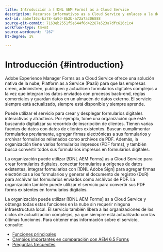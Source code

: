 ```yaml
---
title: Introducción a [!DNL AEM Forms] as a Cloud Service
description: Recursos informativos as a Cloud Service y enlaces a la documentación de Adobe Experience Manager Forms
exl-id: aa5ef10c-ba78-4a9d-8b2b-a72a7a306888
source-git-commit: 7163eb2551f5e644f6d42287a523a7dfc626c1c4
workflow-type: tm+mt
source-wordcount: '267'
ht-degree: 1%

---
```


# Introducción {#introduction}

Adobe Experience Manager Forms as a Cloud Service ofrece una solución nativa de la nube, Platform as a Service (PaaS) para que las empresas creen, administren, publiquen y actualicen formularios digitales complejos a la vez que integran los datos enviados con procesos back-end, reglas comerciales y guardan datos en un almacén de datos externo. El servicio siempre está actualizado, siempre está disponible y siempre aprende.

Puede utilizar el servicio para crear y desplegar formularios digitales interactivos y atractivos. Por ejemplo, tome una organización que esté buscando digitalizar su recorrido de inscripción de clientes. Tienen varias fuentes de datos con datos de clientes existentes. Buscan cumplimentar formularios previamente, agregar firmas electrónicas a sus formularios y archivar formularios rellenados como archivos de PDF. Además, la organización tiene varios formularios impresos (PDF forms), y también busca convertir todos sus formularios impresos en formularios digitales.

La organización puede utilizar [!DNL AEM Forms] as a Cloud Service para crear formularios digitales, conectar formularios a orígenes de datos existentes, integrar formularios con [!DNL Adobe Sign] para agregar firmas electrónicas a los formularios y generar el documento de registro (DoR) para archivar los formularios enviados como archivos de PDF. La organización también puede utilizar el servicio para convertir sus PDF forms existentes en formularios digitales.

La organización puede utilizar [!DNL AEM Forms] as a Cloud Service y obtenga todas estas funciones en la nube sin requerir ninguna infraestructura local. El servicio también libera a las organizaciones de los ciclos de actualización complejos, ya que siempre está actualizado con las últimas funciones. Para obtener más información sobre el servicio, consulte:

* [Funciones principales](key-features.md)
* [Cambios importantes en comparación con AEM 6.5 Forms](notable-changes.md)
* [Preguntas frecuentes](faq.md)
